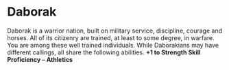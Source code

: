 Daborak
=======

Daborak is a warrior nation, built on military service, discipline, courage and horses. All of its citizenry are trained, at least to some degree, in warfare. You are among these well trained individuals. While Daborakians may have different callings, all share the following abilities.  **+1 to Strength  Skill Proficiency – Athletics**
